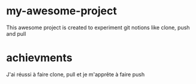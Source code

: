 # my-awesome-project
This awesome project is created to experiment git notions like clone, push and pull
# achievments
J'ai réussi à faire clone, pull et je m'apprête à faire push